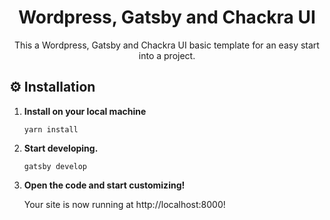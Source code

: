 <h1 align="center">
  Wordpress, Gatsby and Chackra UI
</h1>
<p align="center">
  This a Wordpress, Gatsby and Chackra UI basic template for an easy start into a project.
</p>

## ⚙️ Installation

1.  **Install on your local machine**

    ```shell
    yarn install
    ```

2.  **Start developing.**

    ```shell
    gatsby develop
    ```

3.  **Open the code and start customizing!**

    Your site is now running at http://localhost:8000!
